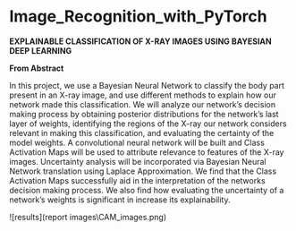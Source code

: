 # Image_Recognition_with_PyTorch <br>

**EXPLAINABLE CLASSIFICATION OF X-RAY IMAGES USING BAYESIAN DEEP
LEARNING** <br>

**From Abstract** <br>

In this project, we use a Bayesian Neural Network to classify
the body part present in an X-ray image, and use different
methods to explain how our network made this classification.
We will analyze our network’s decision making process by
obtaining posterior distributions for the network’s last layer
of weights, identifying the regions of the X-ray our network
considers relevant in making this classification, and evaluating
the certainty of the model weights. A convolutional neural
network will be built and Class Activation Maps will be used
to attribute relevance to features of the X-ray images. Uncertainty
analysis will be incorporated via Bayesian Neural
Network translation using Laplace Approximation. We find
that the Class Activation Maps successfully aid in the interpretation
of the networks decision making process. We also
find how evaluating the uncertainty of a network’s weights is
significant in increase its explainability.

![results](report images\CAM_images.png)
